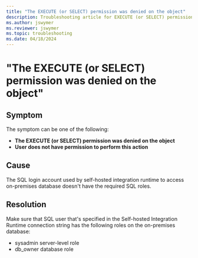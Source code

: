 ```yaml
---
title: "The EXECUTE (or SELECT) permission was denied on the object"
description: Troubleshooting article for EXECUTE (or SELECT) permission issues in Business Central cloud migration
ms.author: jswymer 
ms.reviewer: jswymer 
ms.topic: troubleshooting 
ms.date: 04/18/2024
---
```


# "The EXECUTE (or SELECT) permission was denied on the object"

## Symptom

The symptom can be one of the following:

- **The EXECUTE (or SELECT) permission was denied on the object**
- **User does not have permission to perform this action**

## Cause

The SQL login account used by self-hosted integration runtime to access on-premises database doesn't have the required SQL roles.

## Resolution

Make sure that SQL user that's specified in the Self-hosted Integration Runtime connection string has the following roles on the on-premises database:

- sysadmin server-level role
- db_owner database role

